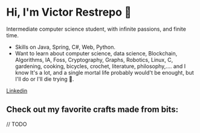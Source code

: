 # Hi, I'm Victor Restrepo 🦝
Intermediate computer science student, with infinite passions, and finite time.
* Skills on Java, Spring, C#, Web, Python.
* Want to learn about computer science, data science, Blockchain, Algorithms, IA, Foss, Cryptography, Graphs, Robotics, Linux, C,  gardening, cooking, bicycles, crochet, literature, philosophy,.... and I know It's a lot, and a single mortal life probably would't be enought, but I'll do or I'll die trying 🦝.

[Linkedin](https://www.linkedin.com/in/victor-manuel-restrepo-torres-15407717/)

## Check out my favorite crafts made from bits: 
// TODO
